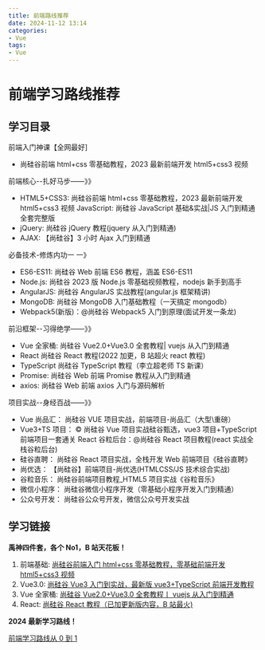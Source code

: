 ```yaml
---
title: 前端路线推荐
date: 2024-11-12 13:14  
categories:
- Vue
tags:
- Vue
---
```


# 前端学习路线推荐

## 学习目录

前端入门神课【全网最好]

- 尚硅谷前端 html+css 零基础教程，2023 最新前端开发 html5+css3 视频

前端核心--扎好马步——》》

- HTML5+CSS3: 尚硅谷前端 html+css 零基础教程，2023 最新前端开发 html5+css3 视频 JavaScript: 尚硅谷 JavaScript 基础&实战|JS 入门到精通全套完整版
- jQuery: 尚硅谷 jQuery 教程(jquery 从入门到精通)
- AJAX: 【尚硅谷】3 小时 Ajax 入门到精通

必备技术-修炼内功一 一》

- ES6-ES11: 尚硅谷 Web 前端 ES6 教程，涵盖 ES6-ES11
- Node.js: 尚硅谷 2023 版 Node.js 零基础视频教程，nodejs 新手到高手
- AngularJS: 尚硅谷 AngularJS 实战教程(angular.js 框架精讲)
- MongoDB: 尚硅谷 MongoDB 入门基础教程（一天搞定 mongodb）
- Webpack5(新版)：@尚硅谷 Webpack5 入门到原理(面试开发一条龙)

前沿框架--习得绝学——》》

- Vue 全家桶: 尚硅谷 Vue2.0+Vue3.0 全套教程| vuejs 从入门到精通
- React 尚硅谷 React 教程(2022 加更，B 站超火 react 教程)
- TypeScript 尚硅谷 TypeScript 教程（李立超老师 TS 新课）
- Promise: 尚硅谷 Web 前端 Promise 教程从入门到精通
- axios: 尚硅谷 Web 前端 axios 入门与源码解析

项目实战--身经百战——》》

- Vue 尚品汇： 尚硅谷 VUE 项目实战，前端项目-尚品汇（大型\重磅）
- Vue3+TS 项目： © 尚硅谷 Vue 项目实战硅谷甄选，vue3 项目+TypeScript 前端项目一套通关 React 谷粒后台：@尚硅谷 React 项目教程(react 实战全栈谷粒后台)
- 硅谷直聘： 尚硅谷 React 项目实战，全栈开发 Web 前端项目《硅谷直聘》
- 尚优选： 【尚硅谷】前端项目-尚优选(HTMLCSS/JS 技术综合实战)
- 谷粒音乐： 尚硅谷前端项目教程\_HTML5 项目实战《谷粒音乐》
- 微信小程序： 尚硅谷微信小程序开发（零基础小程序开发入门到精通）
- 公众号开发： 尚硅谷公众号开发，微信公众号开发实战

## 学习链接

**禹神四件套，各个 No1，B 站天花板！**

1.  前端基础: [尚硅谷前端入门 html+css 零基础教程，零基础前端开发 html5+css3 视频](https://www.bilibili.com/video/BV1p84y1P7Z5/)
2.  Vue3.0: [尚硅谷 Vue3 入门到实战，最新版 vue3+TypeScript 前端开发教程](https://www.bilibili.com/video/BV1Za4y1r7KE/)
3.  Vue 全家桶: [尚硅谷 Vue2.0+Vue3.0 全套教程丨 vuejs 从入门到精通](https://www.bilibili.com/video/BV1Zy4y1K7SH/)
4.  React: [尚硅谷 React 教程（已加更新版内容，B 站最火)](https://www.bilibili.com/video/BV1wy4y1D7JT/?vd_source=ae71f49143fab0ea36d2175f17f48b81)

**2024 最新学习路线！**

[前端学习路线从 0 到 1](https://www.bilibili.com/video/BV1wy4y1D7JT/?vd_source=ae71f49143fab0ea36d2175f17f48b81)


